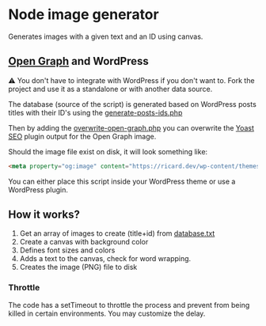 # Node image generator

Generates images with a given text and an ID using canvas.

## [Open Graph](https://ogp.me/) and WordPress

⚠️ You don't have to integrate with WordPress if you don't want to. Fork the project and use it as a standalone or with another data source.

The database (source of the script) is generated based on WordPress posts titles with their ID's using the [generate-posts-ids.php](blob/main/generate-posts-ids.php)

Then by adding the [overwrite-open-graph.php](blob/main/overwrite-open-graph) you can overwrite the [Yoast SEO](https://wordpress.org/plugins/wordpress-seo/) plugin output for the Open Graph image.

Should the image file exist on disk, it will look something like:

```html
<meta property="og:image" content="https://ricard.dev/wp-content/themes/ricks-code/image-generator/images/9105.png" />
```

You can either place this script inside your WordPress theme or use a WordPress plugin.

## How it works?

1. Get an array of images to create (title+id) from [database.txt](blob/main/database.txt)
2. Create a canvas with background color
3. Defines font sizes and colors
4. Adds a text to the canvas, check for word wrapping.
5. Creates the image (PNG) file to disk

### Throttle

The code has a setTimeout to throttle the process and prevent from being killed in certain environments. You may customize the delay.